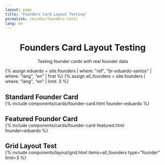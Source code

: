 ```yaml
---
layout: page
title: "Founders Card Layout Testing"
permalink: /en/dev/founders-test/
lang: en
---
```


<div class="container" style="max-width: 1200px; margin: 0 auto; padding: var(--space-8);">
  
  <header style="text-align: center; margin-bottom: var(--space-12);">
    <h1>Founders Card Layout Testing</h1>
    <p style="font-size: var(--text-lg); color: var(--neutral-600);">
      Testing founder cards with real founder data
    </p>
  </header>

  <!-- Get founder data -->
  {% assign eduardo = site.founders | where: "ref", "br-eduardo-santos" | where: "lang", "en" | first %}
  {% assign all_founders = site.founders | where: "lang", "en" | limit: 3 %}

  <!-- Section 1: Standard Founder Card -->
  <section style="margin-bottom: var(--space-16);">
    <h2 style="color: var(--neutral-700); margin-bottom: var(--space-4);">Standard Founder Card</h2>
    <div style="max-width: 900px; margin: 0 auto;">
      {% include components/cards/founder-card.html founder=eduardo %}
    </div>
  </section>

  <!-- Section 2: Featured Founder Card -->
  <section style="margin-bottom: var(--space-16);">
    <h2 style="color: var(--neutral-700); margin-bottom: var(--space-4);">Featured Founder Card</h2>
    <div style="max-width: 900px; margin: 0 auto;">
      {% include components/cards/founder-card-featured.html founder=eduardo %}
    </div>
  </section>

  <!-- Section 3: Grid Layout Test -->
  <section style="margin-bottom: var(--space-16);">
    <h2 style="color: var(--neutral-700); margin-bottom: var(--space-4);">Grid Layout Test</h2>
    <div style="margin: 0 auto;">
      {% include components/layout/grid.html items=all_founders type="founder" limit=3 %}
    </div>
  </section>

</div>